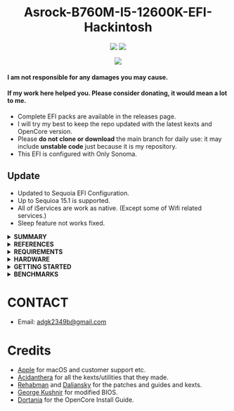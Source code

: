 <h1 align="center">Asrock-B760M-I5-12600K-EFI-Hackintosh </h1>

<p align="center">
    <a href="https://www.apple.com/">
        <img src="https://img.shields.io/badge/Sequoia-15.1.0-skyblue"/></a>
        <img src="https://img.shields.io/badge/OpenCore-1.0.2-blue"/></a>
</p>

<p align="center">
    <a href="https://paypal.me/run1213">
        <img src="https://img.shields.io/badge/-Buy%20me%20a%20coffee-orange.svg"></a>
</p>

#### I am not responsible for any damages you may cause.

#### If my work here helped you. Please consider donating, it would mean a lot to me.

- Complete EFI packs are available in the releases page.
- I will try my best to keep the repo updated with the latest kexts and OpenCore version.
- Please **do not clone or download** the main branch for daily use: it may include **unstable code** just because it is my repository.
- This EFI is configured with Only Sonoma.

## Update
- Updated to Sequoia EFI Configuration.
- Up to Sequioa 15.1 is supported.
- All of iServices are work as native. (Except some of Wifi related services.)
- Sleep feature not works fixed.

<details>
<summary><strong> SUMMARY </strong></summary>
<br>

> ### Video and Audio

| Feature                              | Status | Dependency          |
| :----------------------------------- | ------ | ------------------- |
| Full Graphics Accleration (QE/CI)    | ✅   | `NootRX.kext`                                            |
| Audio Recording                      | ✅   | `AppleALC.kext` with Layout ID = 22 and                  |
| Audio Playback                       | ✅   | `AppleALC.kext` with Layout ID = 22 and                  |
| Automatic Headphone Output Switching | ✅   | `AppleALC.kext` with Layout ID = 22 and                  |
| Dock Audio Port                      | ✅   | `AppleALC.kext` with Layout ID = 22 and                  |
| Apple Music                          | ❌   | Some music can play on airpods or bluetooth devices.     |
> ### Power, Charge, Sleep and Hibernation

| Feature                              | Status |
| :----------------------------------- | ------ |
| S3 Sleep/ Hibernation Mode 3         | ✅    | 
| Fan Control                          | ✅    |

> ### Input/ Output

| Feature                              | Status | Dependency          |
| :----------------------------------- | ------ | ------------------- |
| WiFi                                 | ✅   | `itlwm.kext`                                                             |
| Bluetooth                            | ✅   | `IntelBluetoothFirmware.kext` `IntelBTPatcher.kext` `BlueToolFixup.kext` |
| Ethernet                             | ✅   | `RealtekRTL8111.kext`                                                    |
| USB 2.0, USB 3.0                     | ✅   | `USBMap.kext`                                                            |
| USB Power Properties in macOS        | ✅   | `SSDT-EC-USBX.aml`                                                       |

> ### macOS Continuity

| Feature                              | Status | Dependency          |
| :----------------------------------- | ------ | ------------------- |
| iCloud                               | ✅     | iMessage, FaceTime needs to change your SMBIOS |
| AirDrop                              | ❌     | Physically unable to use on Sequoia in native  |
| Time Machine                         | ✅     | Native                                         |

</details>

<details>
<summary><strong> REFERENCES </strong></summary>
<br>

Read these before you start:

- [dortania's Hackintosh guides]<https://github.com/dortania>.
- [dortania's OpenCore Install Guide]<https://dortania.github.io/OpenCore-Install-Guide/>.
- [dortania's OpenCore Post Install Guide]<https://dortania.github.io/OpenCore-Post-Install/>.
- [dortania/ Getting Started with ACPI]<https://dortania.github.io/Getting-Started-With-ACPI/>.
- [dortania/ opencore `multiboot`]<https://github.com/dortania/OpenCore-Multiboot>.
- [dortania/ `USB map` guide]<https://dortania.github.io/OpenCore-Post-Install/usb/>.
- [ChefKissInc/ Radeon Card Accelerlation Guide]<https://github.com/ChefKissInc/NootRX>.
- `Configuration.pdf` and `Differences.pdf` in each `OpenCore` releases.
- [OpenIntelWireless's HeliPort github]<https://github.com/OpenIntelWireless/HeliPort>.

</details>

<details>
<summary><strong> REQUIREMENTS </strong></summary>
<br>

- A macOS machine(optional): to create the macOS installer.
- Flash drive, 32GB or more, for the above purpose.   
- [ProperTree](https://github.com/corpnewt/ProperTree) if you need to edit plist files on Windows.  
- [MountEFI](https://github.com/corpnewt/MountEFI) to quickly mount EFI partitions.  
- [IORegistryExplorer](https://developer.apple.com/downloads), for diagnosis.  
- [Hackintool](https://www.insanelymac.com/forum/topic/335018-hackintool-v286/), for diagnostic ONLY, Hackintool should not be used for patching, it is outdated.
- Patience and time, especially if this is your first time Hackintosh-ing.

</details>

<details>
<summary><strong> HARDWARE </strong></summary>
<br>

| Category  | Asrock B760M ITX D4            |
| --------- | ------------------------       |
| CPU       | Intel Core i5-12600K           |
| GPU       | Radeon RX6700XT 12GB           |
| SSD       | Samsung 870 Evo 500GB          |
| WiFi & BT | Intel(R) Wi-Fi 6E AX210 160MHz |
| LAN       | Realtek RTL8111H               |


- Refer to Various Companies that making electronics for possible Hackintosh configurations.

</details>

<details>
<summary><strong> GETTING STARTED </strong></summary>
<br>

Before you do anything, please familiarize yourself with basic Hackintosh terminologies and the basic Hackintosh process by throughly reading Dortania guides as linked in `REFERENCES`

- How To Create macOS installer: refer to [Dortania's OpenCore Install Guide](https://dortania.github.io/OpenCore-Install-Guide/installer-guide/)

</details>

<details>
<summary><strong> BENCHMARKS </strong></summary>
</br>

- macOS 14.3.1, EFI OpenCore 0.9.8

| CPU            | Single-Core  | Multi-Core  |
| :------------- | ----------:  | ---------:  |
| Geekbench 6    |         2347 |       11023 |

| GPU            | OpenCL       | Metal         |
| :------------- | ----------:  | ---------:    |
| Geekbench 6    |        82335 |        167482 |

</details>

# CONTACT

- Email: adgk2349b@gmail.com

# Credits

- [Apple](https://www.apple.com) for macOS and customer support etc.
- [Acidanthera](https://github.com/acidanthera) for all the kexts/utilities that they made.
- [Rehabman](https://github.com/RehabMan) and [Daliansky](https://github.com/daliansky) for the patches and guides and kexts.
- [George Kushnir](https://github.com/n4ru) for modified BIOS.
- [Dortania](https://github.com/dortania) for the OpenCore Install Guide.
